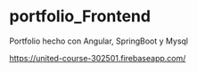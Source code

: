 # portfolio_Frontend
Portfolio hecho con Angular, SpringBoot y Mysql 

https://united-course-302501.firebaseapp.com/

